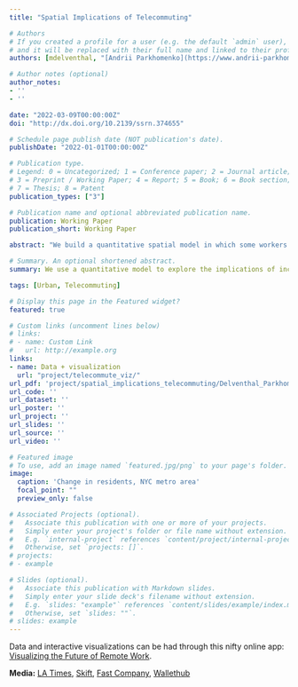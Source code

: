 ```yaml
---
title: "Spatial Implications of Telecommuting"

# Authors
# If you created a profile for a user (e.g. the default `admin` user), write the username (folder name) here 
# and it will be replaced with their full name and linked to their profile.
authors: [mdelventhal, "[Andrii Parkhomenko](https://www.andrii-parkhomenko.com/ \"Visit Andrii's website\")"]

# Author notes (optional)
author_notes:
- ''
- ''

date: "2022-03-09T00:00:00Z"
doi: "http://dx.doi.org/10.2139/ssrn.374655"

# Schedule page publish date (NOT publication's date).
publishDate: "2022-01-01T00:00:00Z"

# Publication type.
# Legend: 0 = Uncategorized; 1 = Conference paper; 2 = Journal article;
# 3 = Preprint / Working Paper; 4 = Report; 5 = Book; 6 = Book section;
# 7 = Thesis; 8 = Patent
publication_types: ["3"]

# Publication name and optional abbreviated publication name.
publication: Working Paper
publication_short: Working Paper

abstract: "We build a quantitative spatial model in which some workers can substitute on-site effort with work done from home. Ability and propensity to telecommute vary by education and industry, and telework mitigates the disutility of living far from the job site. We quantify our framework to match the distribution of jobs and residents across 4,502 U.S. locations. A permanent increase in the attractiveness of telework results in a rich pattern of reallocations within and across cities. There are winners and losers: income and welfare go up for workers who can telecommute, and down for those who cannot. This framework robustly predicts changes in residents observed 2020-2021. We use our model to evaluate two competing interpretations of the 2020 remote work shock, and conclude the change in preferences was more important than the change in technology."

# Summary. An optional shortened abstract.
summary: We use a quantitative model to explore the implications of increased remote work for the U.S. urban landscape. Our framework robustly predicts changes in residents observed 2020-2021.  We use our model to evaluate two competing interpretations of the 2020 remote work shock, and conclude the change in preferences was more important than the change in technology.<br/><br/>**Media:** [LA Times](https://www.latimes.com/opinion/story/2020-12-20/covid-los-angeles-cities-remote-work "LA Times"), [Skift](https://skift.com/2021/06/04/the-economic-dark-side-of-the-global-remote-work-movement/ "Skift"), [Fast Company](https://www.fastcompany.com/90635703/watch-these-4-trends-to-see-where-rent-prices-are-headed-after-the-pandemic?mc_cid=aa121d95f8 "Fast Company"), [Wallethub](https://wallethub.com/edu/hardest-working-cities-in-america/10424#expert=Andrii_Parkhomenko "Wallethub")

tags: [Urban, Telecommuting]

# Display this page in the Featured widget?
featured: true

# Custom links (uncomment lines below)
# links:
# - name: Custom Link
#   url: http://example.org
links:
- name: Data + visualization
  url: "project/telecommute_viz/"
url_pdf: 'project/spatial_implications_telecommuting/Delventhal_Parkhomenko_WFH.pdf'
url_code: ''
url_dataset: ''
url_poster: ''
url_project: ''
url_slides: ''
url_source: ''
url_video: ''

# Featured image
# To use, add an image named `featured.jpg/png` to your page's folder. 
image:
  caption: 'Change in residents, NYC metro area'
  focal_point: ""
  preview_only: false

# Associated Projects (optional).
#   Associate this publication with one or more of your projects.
#   Simply enter your project's folder or file name without extension.
#   E.g. `internal-project` references `content/project/internal-project/index.md`.
#   Otherwise, set `projects: []`.
# projects:
# - example

# Slides (optional).
#   Associate this publication with Markdown slides.
#   Simply enter your slide deck's filename without extension.
#   E.g. `slides: "example"` references `content/slides/example/index.md`.
#   Otherwise, set `slides: ""`.
# slides: example
---
```


Data and interactive visualizations can be had through this nifty online app: [Visualizing the Future of Remote Work](../../project/telecommute_viz/ "accompanying online app").

**Media:** [LA Times](https://www.latimes.com/opinion/story/2020-12-20/covid-los-angeles-cities-remote-work "LA Times"), [Skift](https://skift.com/2021/06/04/the-economic-dark-side-of-the-global-remote-work-movement/ "Skift"), [Fast Company](https://www.fastcompany.com/90635703/watch-these-4-trends-to-see-where-rent-prices-are-headed-after-the-pandemic?mc_cid=aa121d95f8 "Fast Company"), [Wallethub](https://wallethub.com/edu/hardest-working-cities-in-america/10424#expert=Andrii_Parkhomenko "Wallethub")

